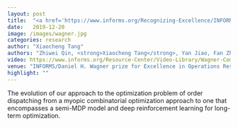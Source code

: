 ```yaml
---
layout: post
title:  "<a href='https://www.informs.org/Recognizing-Excellence/INFORMS-Prizes/Daniel-H.-Wagner-Prize-for-Excellence-in-Operations-Research-Practice'>Wagner Prize Winner</a>: Ride-hailing Order Dispatching on DiDi via Reinforcement Learning"
date:   2019-12-20
image: /images/wagner.jpg
categories: research
author: "Xiaocheng Tang"
authors: "Zhiwei Qin, <strong>Xiaocheng Tang</strong>, Yan Jiao, Fan Zhang, Zhe Xu, Hongtu Zhu, Jieping Ye"
video: https://www.informs.org/Resource-Center/Video-Library/Wagner-Competition-Videos/2019-Wagner-Competition-Videos/2019-Wagner-Prize-Winner-Ride-hailing-Order-Dispatching-on-DiDi-via-Reinforcement-Learning
venue: "INFORMS/Daniel H. Wagner prize for Excellence in Operations Research"
highlight: ""
---
```

The evolution of our approach to the optimization problem of order dispatching from a myopic combinatorial optimization approach to one that encompasses a semi-MDP model and deep reinforcement learning for long-term optimization.
